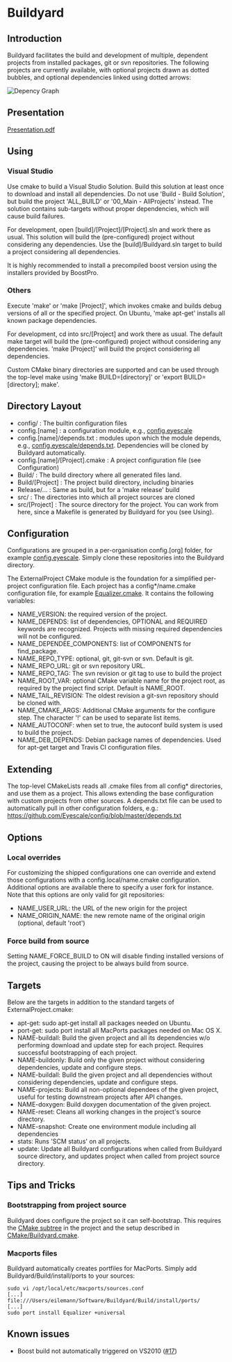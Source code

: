 # Buildyard

## Introduction

Buildyard facilitates the build and development of multiple, dependent
projects from installed packages, git or svn repositories. The following
projects are currently available, with optional projects drawn as
dotted bubbles, and optional dependencies linked using dotted arrows:

![Depency Graph](http://eyescale.github.com/images/all.png)

## Presentation

[Presentation.pdf](https://github.com/Eyescale/Buildyard/blob/master/doc/Presentation.pdf?raw=true)

## Using

### Visual Studio

Use cmake to build a Visual Studio Solution. Build this solution at
least once to download and install all dependencies. Do not use
'Build - Build Solution', but build the project 'ALL_BUILD' or
'00_Main - AllProjects' instead. The solution contains sub-targets without
proper dependencies, which will cause build failures.

For development, open [build]/[Project]/[Project].sln and work there as
usual. This solution will build the (pre-configured) project without
considering any dependencies. Use the [build]/Buildyard.sln target to
build a project considering all dependencies.

It is highly recommended to install a precompiled boost version using
the installers provided by BoostPro.

### Others

Execute 'make' or 'make [Project]', which invokes cmake and builds debug
versions of all or the specified project. On Ubuntu, 'make apt-get'
installs all known package dependencies.

For development, cd into src/[Project] and work there as usual. The
default make target will build the (pre-configured) project without
considering any dependencies. 'make [Project]' will build the project
considering all dependencies.

Custom CMake binary directories are supported and can be used through
the top-level make using 'make BUILD=[directory]' or 'export
BUILD=[directory]; make'.

## Directory Layout

* config/ : The builtin configuration files
* config.[name] : a configuration module, e.g.,
  [config.eyescale](https://github.com/Eyescale/config)
* config.[name]/depends.txt : modules upon which the module
  depends, e.g.,
  [config.eyescale/depends.txt](https://github.com/Eyescale/config/blob/master/depends.txt).
  Dependencies will be cloned by Buildyard automatically.
* config.[name]/[Project].cmake : A project configuration file (see
  Configuration)
* Build/ : The build directory where all generated files land.
* Build/[Project] : The project build directory, including binaries
* Release/... : Same as build, but for a 'make release' build
* src/ : The directories into which all project sources are cloned
* src/[Project] : The source directory for the project. You can work
  from here, since a Makefile is generated by Buildyard for you (see Using).

## Configuration

Configurations are grouped in a per-organisation config.[org] folder,
for example [config.eyescale](https://github.com/Eyescale/config).
Simply clone these repositories into the Buildyard directory.

The ExternalProject CMake module is the foundation for a simplified
per-project configuration file. Each project has a config*/name.cmake
configuration file, for example
[Equalizer.cmake](https://github.com/Eyescale/config/blob/master/Equalizer.cmake).
It contains the following variables:

* NAME\_VERSION: the required version of the project.
* NAME\_DEPENDS: list of dependencies, OPTIONAL and REQUIRED keywords
  are recognized. Projects with missing required dependencies will not
  be configured.
* NAME\_DEPENDEE\_COMPONENTS: list of COMPONENTS for find_package.
* NAME\_REPO\_TYPE: optional, git, git-svn or svn. Default is git.
* NAME\_REPO\_URL: git or svn repository URL.
* NAME\_REPO\_TAG: The svn revision or git tag to use to build the project
* NAME\_ROOT\_VAR: optional CMake variable name for the project root,
  as required by the project find script. Default is NAME\_ROOT.
* NAME\_TAIL\_REVISION: The oldest revision a git-svn repository should
  be cloned with.
* NAME\_CMAKE\_ARGS: Additional CMake arguments for the configure
  step. The character '!' can be used to separate list items.
* NAME\_AUTOCONF: when set to true, the autoconf build system is used to
  build the project.
* NAME\_DEB\_DEPENDS: Debian package names of dependencies. Used for
  apt-get target and Travis CI configuration files.

## Extending

The top-level CMakeLists reads all .cmake files from all config*
directories, and use them as a project. This allows extending the base
configuration with custom projects from other sources. A depends.txt
file can be used to automatically pull in other configuration folders,
e.g.: https://github.com/Eyescale/config/blob/master/depends.txt


## Options
### Local overrides

For customizing the shipped configurations one can override and extend those
configurations with a config.local/name.cmake configuration. Additional options
are available there to specify a user fork for instance. Note that this options
are only valid for git repositories:

* NAME\_USER\_URL: the URL of the new origin for the project
* NAME\_ORIGIN\_NAME: the new remote name of the original origin
  (optional, default 'root')

### Force build from source

Setting NAME\_FORCE\_BUILD to ON will disable finding installed versions
of the project, causing the project to be always build from source.

## Targets

Below are the targets in addition to the standard targets of
ExternalProject.cmake:

* apt-get: sudo apt-get install all packages needed on Ubuntu.
* port-get: sudo port install all MacPorts packages needed on Mac OS X.
* NAME-buildall: Build the given project and all its dependencies w/o
  performing download and update step for each project. Requires
  successful bootstrapping of each project.
* NAME-buildonly: Build only the given project without considering
  dependencies, update and configure steps.
* NAME-buildall: Build the given project and all dependencies without
  considering dependencies, update and configure steps.
* NAME-projects: Build all non-optional dependees of the given project,
  useful for testing downstream projects after API changes.
* NAME-doxygen: Build doxygen documentation of the given project.
* NAME-reset: Cleans all working changes in the project's source directory.
* NAME-snapshot: Create one environment module including all dependencies
* stats: Runs 'SCM status' on all projects.
* update: Update all Buildyard configurations when called from Buildyard
  source directory, and updates project when called from project source
  directory.

## Tips and Tricks

### Bootstrapping from project source

Buildyard does configure the project so it can self-bootstrap. This
requires the
[CMake subtree](https://github.com/Eyescale/CMake/blob/master/README.md)
in the project and the setup described in
[CMake/Buildyard.cmake](https://github.com/Eyescale/CMake/blob/master/README.md).

### Macports files

Buildyard automatically creates portfiles for MacPorts. Simply add
Buildyard/Build/install/ports to your sources:

```
sudo vi /opt/local/etc/macports/sources.conf
[...]
file:///Users/eilemann/Software/Buildyard/Build/install/ports/
[...]
sudo port install Equalizer +universal
```

## Known issues

* Boost build not automatically triggered on VS2010
([#17](https://github.com/Eyescale/Buildyard/issues/17))
